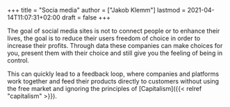 +++
title = "Socia media"
author = ["Jakob Klemm"]
lastmod = 2021-04-14T11:07:31+02:00
draft = false
+++

The goal of social media sites is not to connect people or to enhance
their lives, the goal is to reduce their users freedom of choice in
order to increase their profits. Through data these companies can make
choices for you, present them with their choice and still give you the
feeling of being in control.

This can quickly lead to a feedback loop, where companies and
platforms work together and feed their products directly to customers
without using the free market and ignoring the principles of [Capitalism]({{< relref "capitalism" >}}).
